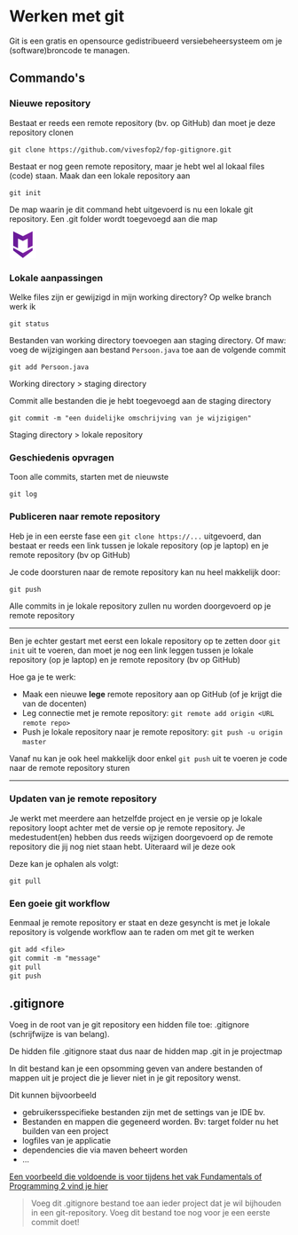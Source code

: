 # Werken met git

Git is een gratis en opensource gedistribueerd versiebeheersysteem om je (software)broncode te managen.

## Commando's
### Nieuwe repository
Bestaat er reeds een remote repository (bv. op GitHub) dan moet je deze repository clonen
```
git clone https://github.com/vivesfop2/fop-gitignore.git
```

Bestaat er nog geen remote repository, maar je hebt wel al lokaal files (code) staan. Maak dan een lokale repository aan
```
git init
```
De map waarin je dit command hebt uitgevoerd is nu een lokale git repository. Een .git folder wordt toegevoegd aan die map


![Three tree architecture](https://github.com/adam-p/markdown-here/raw/master/src/common/images/icon48.png "Three tree architecture")

### Lokale aanpassingen
Welke files zijn er gewijzigd in mijn working directory? Op welke branch werk ik
```
git status
```

Bestanden van working directory toevoegen aan staging directory. Of maw: voeg de wijzigingen aan bestand ``Persoon.java`` toe aan de volgende commit
```
git add Persoon.java
```
Working directory > staging directory

Commit alle bestanden die je hebt toegevoegd aan de staging directory
```
git commit -m "een duidelijke omschrijving van je wijzigigen"
```
Staging directory > lokale repository

### Geschiedenis opvragen
Toon alle commits, starten met de nieuwste
```
git log
```

### Publiceren naar remote repository
Heb je in een eerste fase een `git clone https://...` uitgevoerd, dan bestaat er reeds een link tussen je lokale repository (op je laptop) en je remote repository (bv op GitHub)

Je code doorsturen naar de remote repository kan nu heel makkelijk door:
```
git push
```
Alle commits in je lokale repository zullen nu worden doorgevoerd op je remote repository

___
Ben je echter gestart met eerst een lokale repository op te zetten door `git init` uit te voeren, dan moet je nog een link leggen tussen je lokale repository (op je laptop) en je remote repository (bv op GitHub)

Hoe ga je te werk:
* Maak een nieuwe **lege** remote repository aan op GitHub (of je krijgt die van de docenten)
* Leg connectie met je remote repository: ```git remote add origin <URL remote repo>```
* Push je lokale repository naar je remote repository: ```git push -u origin master```

Vanaf nu kan je ook heel makkelijk door enkel ```git push``` uit te voeren je code naar de remote repository sturen

___
### Updaten van je remote repository
Je werkt met meerdere aan hetzelfde project en je versie op je lokale repository loopt achter met de versie op je remote repository. Je medestudent(en) hebben dus reeds wijzigen doorgevoerd op de remote repository die jij nog niet staan hebt. Uiteraard wil je deze ook

Deze kan je ophalen als volgt:
```
git pull
```

### Een goeie git workflow
Eenmaal je remote repository er staat en deze gesyncht is met je lokale repository is volgende workflow aan te raden om met git te werken
```
git add <file>
git commit -m "message"
git pull
git push
```

## .gitignore
Voeg in de root van je git repository een hidden file toe: .gitignore (schrijfwijze is van belang).

De hidden file .gitignore staat dus naar de hidden map .git in je projectmap

In dit bestand kan je een opsomming geven van andere bestanden of mappen uit je project die je liever niet in je git repository wenst.

Dit kunnen bijvoorbeeld
* gebruikersspecifieke bestanden zijn met de settings van je IDE bv.
* Bestanden en mappen die gegeneerd worden. Bv: target folder nu het builden van een project
* logfiles van je applicatie
* dependencies die via maven beheert worden
* ...

[Een voorbeeld die voldoende is voor tijdens het vak Fundamentals of Programming 2 vind je hier](https://github.com/vivesfop2/fop-gitignore)

> Voeg dit .gitignore bestand toe aan ieder project dat je wil bijhouden in een git-repository. Voeg dit bestand toe nog voor je een eerste commit doet!
